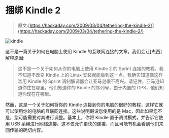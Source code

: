 # 捆绑 Kindle 2

> 原文:[https://hackaday.com/2009/03/04/tethering-the-kindle-2/](https://hackaday.com/2009/03/04/tethering-the-kindle-2/)

![kindle](../Images/6a8c1a34d669a2f3001e86d24afa8f37.png "kindle")

这不是一篇关于如何在电脑上使用 Kindle 的互联网连接的文章。我们会让[杰西]解释原因:

> 这不是一个关于如何从你的电脑上使用 Kindle 2 的 Sprint 连接的教程。我不知道不改变 Kindle 上的 Linux 安装就能做到这一点。我确实知道像这样滥用 Kindle 的 Sprint 调制解调器会让亚马逊很不高兴。请记住，亚马逊知道你住在哪里。他们知道你的 Kindle 的序列号，由于内置的 GPS，他们知道你现在在哪里。

然而，这是一个关于如何将你的 Kindle 连接到你的电脑的很好的教程，这样它就可以使用你的电脑的互联网连接。这些说明假设您使用的是 Mac，因此如果您不是，您可能需要对其进行调整。基本上，你将 Kindle 置于调试模式，并告诉它使用 USB 系绳进行网络连接。这不仅允许更快的连接，而且可能有机会看到他们来回传输的确切内容。